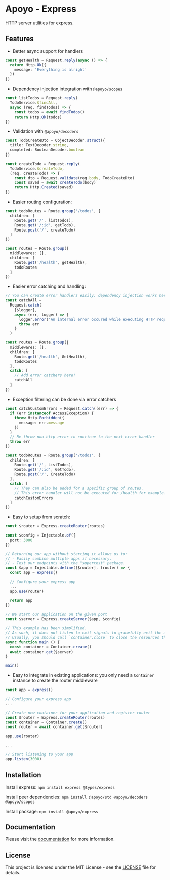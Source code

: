 # Apoyo - Express

HTTP server utilities for express.

## Features

- Better async support for handlers

```ts
const getHealth = Request.reply(async () => {
  return Http.Ok({
    message: 'Everything is alright'
  })
})
```

- Dependency injection integration with `@apoyo/scopes`

```ts
const listTodos = Request.reply(
  TodoService.$findAll, 
  async (req, findTodos) => {
    const todos = await findTodos()
    return Http.Ok(todos)
})
```

- Validation with `@apoyo/decoders`

```ts
const TodoCreateDto = ObjectDecoder.struct({
  title: TextDecoder.string,
  completed: BooleanDecoder.boolean
})

const createTodo = Request.reply(
  TodoService.$createTodo,
  (req, createTodo) => {
    const dto = Request.validate(req.body, TodoCreateDto)
    const saved = await createTodo(body)
    return Http.Created(saved)
})
```

- Easier routing configuration:

```ts
const todoRoutes = Route.group('/todos', {
  children: [
    Route.get('/', listTodos),
    Route.get('/:id', getTodo),
    Route.post('/', createTodo)
  ]
})

const routes = Route.group({
  middlewares: [],
  children: [
    Route.get('/health', getHealth),
    todoRoutes
  ]
})
```

- Easier error catching and handling:

```ts
// You can create error handlers easily: dependency injection works here as well!
const catchAll =
  Request.catch(
    [$logger],
    async (err, logger) => {
      logger.error('An internal error occured while executing HTTP request', err)
      throw err
    }
  )

const routes = Route.group({
  middlewares: [],
  children: [
    Route.get('/health', GetHealth),
    todoRoutes
  ],
  catch: [
    // Add error catchers here!
    catchAll
  ]
})

```

- Exception filtering can be done via error catchers

```ts
const catchCustomErrors = Request.catch((err) => {
  if (err instanceof AccessException) {
    throw Http.Forbidden({ 
      message: err.message 
    })
  }
  // Re-throw non-http error to continue to the next error handler
  throw err
})

const todoRoutes = Route.group('/todos', {
  children: [
    Route.get('/', ListTodos),
    Route.get('/:id', GetTodo),
    Route.post('/', CreateTodo)
  ],
  catch: [
    // They can also be added for a specific group of routes. 
    // This error handler will not be executed for /health for example.
    catchCustomErrors
  ]
})
```

- Easy to setup from scratch:

```ts
const $router = Express.createRouter(routes)

const $config = Injectable.of({
  port: 3000
})

// Returning our app without starting it allows us to:
// - Easily combine multiple apps if necessary.
// - Test our endpoints with the "supertest" package.
const $app = Injectable.define([$router], (router) => {
  const app = express()

  // Configure your express app
  ...
  app.use(router)

  return app
})

// We start our application on the given port
const $server = Express.createServer($app, $config)

// This example has been simplified.
// As such, it does not listen to exit signals to gracefully exit the app.
// Usually, you should call `container.close` to close the resources that have been opened.
async function main () {
  const container = Container.create()
  await container.get($server)
}

main()
```

- Easy to integrate in existing applications: you only need a `Container` instance to create the router middleware

```ts
const app = express()

// Configure your express app
...

// Create new container for your application and register router
const $router = Express.createRouter(routes)
const container = Container.create()
const router = await container.get($router)

app.use(router)

...

// Start listening to your app
app.listen(3000)

```

## Installation

Install express:
`npm install express @types/express`

Install peer dependencies:
`npm install @apoyo/std @apoyo/decoders @apoyo/scopes`

Install package:
`npm install @apoyo/express`

## Documentation

Please visit the [documentation](https://nx-apoyo.netlify.app/guide/express/getting-started.html) for more information.

## License

This project is licensed under the MIT License - see the [LICENSE](LICENSE) file for details.
